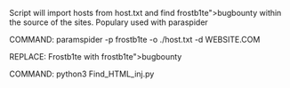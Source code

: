 Script will import hosts from host.txt and find frostb1te">bugbounty within the source of the sites. Populary used with paraspider

</b>
COMMAND:  paramspider -p frostb1te -o ./host.txt -d WEBSITE.COM

REPLACE: Frostb1te with frostb1te">bugbounty

COMMAND: python3 Find_HTML_inj.py
</b>
